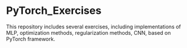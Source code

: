 # PyTorch_Exercises
This repository includes several exercises, including implementations of MLP, optimization methods, regularization methods, CNN, based on PyTorch framework. 
